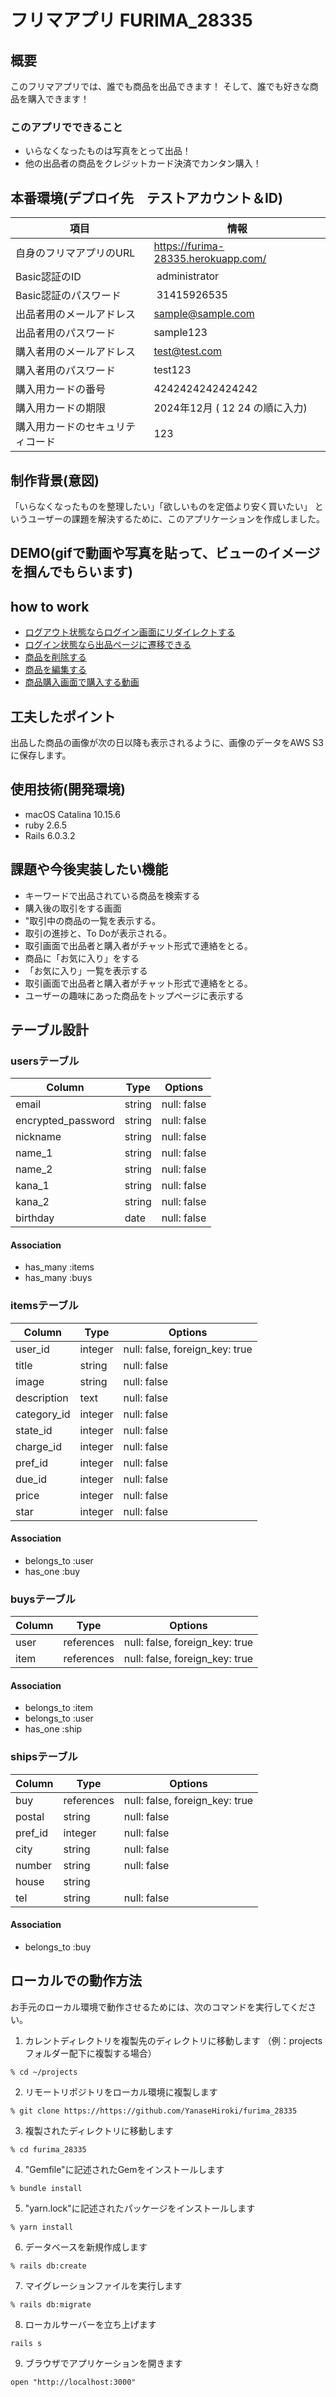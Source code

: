 # フリマアプリ FURIMA_28335

## 概要
このフリマアプリでは、誰でも商品を出品できます！
そして、誰でも好きな商品を購入できます！
### このアプリでできること
- いらなくなったものは写真をとって出品！
- 他の出品者の商品をクレジットカード決済でカンタン購入！

## 本番環境(デプロイ先　テストアカウント＆ID)
| 項目  | 情報 |
| --  | --  |
| 自身のフリマアプリのURL | https://furima-28335.herokuapp.com/ |
| Basic認証のID |  administrator |
| Basic認証のパスワード |  31415926535 |
| 出品者用のメールアドレス | sample@sample.com |
| 出品者用のパスワード | sample123 |
| 購入者用のメールアドレス | test@test.com |
| 購入者用のパスワード | test123 |
| 購入用カードの番号 | 4242424242424242 |
| 購入用カードの期限 | 2024年12月 ( 12 24 の順に入力) |
| 購入用カードのセキュリティコード | 123 |


## 制作背景(意図)

「いらなくなったものを整理したい」「欲しいものを定価より安く買いたい」
というユーザーの課題を解決するために、このアプリケーションを作成しました。

## DEMO(gifで動画や写真を貼って、ビューのイメージを掴んでもらいます)

## how to work
- [ログアウト状態ならログイン画面にリダイレクトする](https://gyazo.com/7d31bfccbc1c3c539ecc3b6aa51cdbc1)
- [ログイン状態なら出品ページに遷移できる](https://gyazo.com/38536edc7ba20d85f9542084a109dc2b)
- [商品を削除する](https://gyazo.com/9384d7cde4bd34fb4255bdddc53878bc)
- [商品を編集する](https://gyazo.com/b4579251c3a30e36783201a1b7ae9149)
- [商品購入画面で購入する動画](https://gyazo.com/1e58a1099dff128c92bde51520752846)

## 工夫したポイント

出品した商品の画像が次の日以降も表示されるように、画像のデータをAWS S3に保存します。

## 使用技術(開発環境)

- macOS Catalina 10.15.6
- ruby 2.6.5
- Rails 6.0.3.2

## 課題や今後実装したい機能

- キーワードで出品されている商品を検索する
- 購入後の取引をする画面
- "取引中の商品の一覧を表示する。
- 取引の進捗と、To Doが表示される。
- 取引画面で出品者と購入者がチャット形式で連絡をとる。
- 商品に「お気に入り」をする
- 「お気に入り」一覧を表示する
- 取引画面で出品者と購入者がチャット形式で連絡をとる。
- ユーザーの趣味にあった商品をトップページに表示する

## テーブル設計

### usersテーブル

| Column             | Type   | Options     |
| ------------------ | ------ | ----------- |
| email              | string | null: false |
| encrypted_password | string | null: false |
| nickname           | string | null: false |
| name_1             | string | null: false |
| name_2             | string | null: false |
| kana_1             | string | null: false |
| kana_2             | string | null: false |
| birthday           | date   | null: false |

#### Association

- has_many :items
- has_many :buys

### itemsテーブル

| Column      | Type    | Options                        |
| ----------- | ------- | ------------------------------ |
| user_id     | integer | null: false, foreign_key: true |
| title       | string  | null: false                    |
| image       | string  | null: false                    |
| description | text    | null: false                    |
| category_id | integer | null: false                    |
| state_id    | integer | null: false                    |
| charge_id   | integer | null: false                    |
| pref_id     | integer | null: false                    |
| due_id      | integer | null: false                    |
| price       | integer | null: false                    |
| star        | integer | null: false                    |

#### Association

- belongs_to :user
- has_one :buy

### buysテーブル

| Column | Type       | Options                        |
| ------ | ---------- | ------------------------------ |
| user   | references | null: false, foreign_key: true |
| item   | references | null: false, foreign_key: true |

#### Association

- belongs_to :item
- belongs_to :user
- has_one :ship

### shipsテーブル

| Column  | Type       | Options                        |
| ------- | ---------- | ------------------------------ |
| buy     | references | null: false, foreign_key: true |
| postal  | string     | null: false                    |
| pref_id | integer    | null: false                    |
| city    | string     | null: false                    |
| number  | string     | null: false                    |
| house   | string     |                                |
| tel     | string     | null: false                    |

#### Association

- belongs_to :buy

## ローカルでの動作方法
お手元のローカル環境で動作させるためには、次のコマンドを実行してください。
1. カレントディレクトリを複製先のディレクトリに移動します
（例：projectsフォルダー配下に複製する場合）
```
% cd ~/projects
```
2. リモートリポジトリをローカル環境に複製します
```
% git clone https://https://github.com/YanaseHiroki/furima_28335
```
3. 複製されたディレクトリに移動します
```
% cd furima_28335 
```
4. "Gemfile"に記述されたGemをインストールします
```
% bundle install
```
5. "yarn.lock"に記述されたパッケージをインストールします
```
% yarn install
```
6. データベースを新規作成します
```
% rails db:create
```
7. マイグレーションファイルを実行します
```
% rails db:migrate
```
8. ローカルサーバーを立ち上げます
```
rails s
```
9. ブラウザでアプリケーションを開きます
```
open "http://localhost:3000"
```